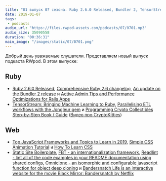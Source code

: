 ```yaml
---
title: "01 выпуск 07 сезона. Ruby 2.6.0 Released, Bundler 2, TensorStream, How To Learn CSS, FBT, Readlint, Bandersnatch Life и прочее"
date: 2019-01-07
tags:
 - podcasts
audio_url: "https://files.rwpod-assets.com/podcasts/07/0701.mp3"
audio_size: 35090558
duration: "00:36:31"
main_image: "/images/static/07/0701.png"
---
```


Добрый день уважаемые слушатели. Представляем новый выпуск подкаста RWpod. В этом выпуске:

## Ruby

 - [Ruby 2.6.0 Released](https://www.ruby-lang.org/en/news/2018/12/25/ruby-2-6-0-released/), [Comprehensive Ruby 2.6 changelog](https://rubyreferences.github.io/rubychanges/), [An update on the Bundler 2 release](https://bundler.io/blog/2019/01/04/an-update-on-the-bundler-2-release.html) и [Active Admin Tips and Performance Optimizations for Rails Apps](https://pawelurbanek.com/active-admin-tips-optimizations)
 - [TensorStream: Bringing Machine Learning to Ruby](https://medium.com/@joseph.dayo/tensorstream-bringing-machine-learning-to-ruby-114582060e3d), [Parallelising ETL workflows with the Jongleur gem](http://bootstrap.me.uk/gems/2019/01/06/jongleur-etl.html) и [Programming Crypto Collectibles Step-by-Step Book / Guide](https://github.com/cryptocopycats/programming-cryptocollectibles) ([Видео про CryptoKitties](https://www.youtube.com/watch?v=jGfvkjzLrNw))

## Web

 - [Top JavaScript Frameworks and Topics to Learn in 2019](https://medium.com/javascript-scene/top-javascript-frameworks-and-topics-to-learn-in-2019-b4142f38df20), [Simple CSS Animation Tutorial](https://medium.com/@js_tut/simple-css-animation-tutorial-c4ad941a5d5c) и [How To Learn CSS](https://www.smashingmagazine.com/2019/01/how-to-learn-css/)
 - [Static Site Boilerplate](http://staticsiteboilerplate.com/), [FBT - an internationalization framework](https://facebookincubator.github.io/fbt/), [Readlint - lint all of the code examples in your README documentation using shared configs](https://github.com/Wildhoney/Readlint), [Omniclone - an isomorphic and configurable javascript function for object deep cloning](https://github.com/jfet97/omniclone) и [Bandersnatch Life is an interactive website for the movie Black Mirror: Bandersnatch by Netflix](https://github.com/Ahmad-Magdy-Osman/Bandersnatch)


